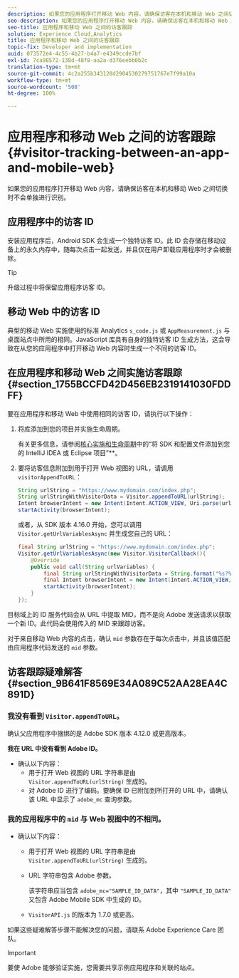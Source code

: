 ```yaml
---
description: 如果您的应用程序打开移动 Web 内容，请确保访客在本机和移动 Web 之间切换时不会单独进行识别。
seo-description: 如果您的应用程序打开移动 Web 内容，请确保访客在本机和移动 Web 之间切换时不会单独进行识别。
seo-title: 应用程序和移动 Web 之间的访客跟踪
solution: Experience Cloud,Analytics
title: 应用程序和移动 Web 之间的访客跟踪
topic-fix: Developer and implementation
uuid: 073572e4-4c55-4b27-b4a7-e4349ccde7bf
exl-id: 7ca98572-138d-48f8-aa2a-d376eebb0b2c
translation-type: tm+mt
source-git-commit: 4c2a255b343128d2904530279751767e7f99a10a
workflow-type: tm+mt
source-wordcount: '508'
ht-degree: 100%

---
```


# 应用程序和移动 Web 之间的访客跟踪 {#visitor-tracking-between-an-app-and-mobile-web}

如果您的应用程序打开移动 Web 内容，请确保访客在本机和移动 Web 之间切换时不会单独进行识别。

## 应用程序中的访客 ID

安装应用程序后，Android SDK 会生成一个独特访客 ID。此 ID 会存储在移动设备上的永久内存中，随每次点击一起发送，并且仅在用户卸载应用程序时才会被删除。

>[!TIP]
>
>升级过程中将保留应用程序访客 ID。

## 移动 Web 中的访客 ID

典型的移动 Web 实施使用的标准 Analytics `s_code.js` 或 `AppMeasurement.js` 与桌面站点中所用的相同。JavaScript 库具有自身的独特访客 ID 生成方法，这会导致在从您的应用程序中打开移动 Web 内容时生成一个不同的访客 ID。

## 在应用程序和移动 Web 之间实施访客跟踪 {#section_1755BCCFD42D456EB2319141030FDDFF}

要在应用程序和移动 Web 中使用相同的访客 ID，请执行以下操作：

1. 将库添加到您的项目并实施生命周期。

   有关更多信息，请参阅[核心实施和生命周期](/help/android/getting-started/dev-qs.md)中的“将 SDK 和配置文件添加到您的 IntelliJ IDEA 或 Eclipse 项目”**。

1. 要将访客信息附加到用于打开 Web 视图的 URL，请调用 `visitorAppendToURL`：

   ```java
   String urlString = "https://www.mydomain.com/index.php"; 
   String urlStringWithVisitorData = Visitor.appendToURL(urlString); 
   Intent browserIntent = new Intent(Intent.ACTION_VIEW, Uri.parse(urlStringWithVisitorData)); 
   startActivity(browserIntent);
   ```

   或者，从 SDK 版本 4.16.0 开始，您可以调用 `Visitor.getUrlVariablesAsync` 并生成您自己的 URL：

   ```java
   final String urlString = "https://www.mydomain.com/index.php"; 
   Visitor.getUrlVariablesAsync(new Visitor.VisitorCallback(){ 
       @Override 
       public void call(String urlVariables) { 
           final String urlStringWithVisitorData = String.format("%s?%s", urlString, urlVariables); 
           final Intent browserIntent = new Intent(Intent.ACTION_VIEW, Uri.parse(urlStringWithVisitorData)); 
           startActivity(browserIntent); 
       } 
   });
   ```

目标域上的 ID 服务代码会从 URL 中提取 MID，而不是向 Adobe 发送请求以获取一个新 ID。此代码会使用传入的 MID 来跟踪访客。

对于来自移动 Web 内容的点击，确认 `mid` 参数存在于每次点击中，并且该值匹配由应用程序代码发送的 `mid` 参数。

## 访客跟踪疑难解答 {#section_9B641F8569E34A089C52AA28EA4C891D}

### 我没有看到 `Visitor.appendToURL`。

确认父应用程序中捆绑的是 Adobe SDK 版本 4.12.0 或更高版本。

**我在 URL 中没有看到 Adobe ID。**

* 确认以下内容：
   * 用于打开 Web 视图的 URL 字符串是由 `Visitor.appendToURL(urlString)` 生成的。
   * 对 Adobe ID 进行了编码。要确保 ID 已附加到所打开的 URL 中，请确认该 URL 中显示了 `adobe_mc` 查询参数。

### 我的应用程序中的 `mid` 与 Web 视图中的不相同。

* 确认以下内容：

   * 用于打开 Web 视图的 URL 字符串是由 `Visitor.appendToURL(urlString)` 生成的。
   * URL 字符串包含 Adobe 参数。

      该字符串应当包含 `adobe_mc="SAMPLE_ID_DATA"`，其中 `"SAMPLE_ID_DATA"` 又包含 Adobe Mobile SDK 中生成的 ID。
   * `VisitorAPI.js` 的版本为 1.7.0 或更高。

如果这些疑难解答步骤不能解决您的问题，请联系 Adobe Experience Care 团队。

>[!IMPORTANT]
>
>要使 Adobe 能够验证实施，您需要共享示例应用程序和关联的站点。
